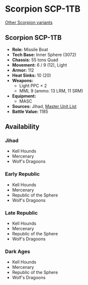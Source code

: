# Scorpion SCP-1TB

[Other Scorpion variants](../scorpion.md)

## Scorpion SCP-1TB
- **Role:** Missile Boat
- **Tech Base:** Inner Sphere (3072)
- **Chassis:** 55 tons Quad
- **Movement:** 6 / 9 (12), Light
- **Armor:** 112
- **Heat Sinks:** 10 (20)
- **Weapons:**
  - Light PPC × 2
  - MML 9 (ammo: 13 LRM, 11 SRM)
- **Equipment:**
  - MASC
- **Sources:** Jihad, [Master Unit List](http://masterunitlist.info/Unit/Details/2840/scorpion-scp-1tb)
- **Battle Value:** 1185

## Availability

### Jihad
- Kell Hounds
- Mercenary
- Wolf's Dragoons

### Early Republic
- Kell Hounds
- Mercenary
- Republic of the Sphere
- Wolf's Dragoons

### Late Republic
- Kell Hounds
- Mercenary
- Republic of the Sphere
- Wolf's Dragoons

### Dark Ages
- Kell Hounds
- Mercenary
- Republic of the Sphere
- Wolf's Dragoons

